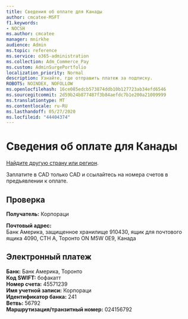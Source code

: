 ```yaml
---
title: Сведения об оплате для Канады
author: cmcatee-MSFT
f1.keywords:
- NOCSH
ms.author: cmcatee
manager: mnirkhe
audience: Admin
ms.topic: reference
ms.service: o365-administration
ms.collection: Adm_Commerce_Pay
ms.custom: AdminSurgePortfolio
localization_priority: Normal
description: Узнайте, где отправить платеж за подписку.
ROBOTS: NOINDEX, NOFOLLOW
ms.openlocfilehash: 16ce085edcb573874ddb10b127723ab34efd6546
ms.sourcegitcommit: 2d59b24b877487f3b84aefdc7b1e200a21009999
ms.translationtype: MT
ms.contentlocale: ru-RU
ms.lasthandoff: 05/27/2020
ms.locfileid: "44404374"
---
```

# <a name="payment-information-for-canada"></a>Сведения об оплате для Канады

[Найдите другую страну или регион](../billing-and-payments/pay-for-your-subscription.md).

Заплатите в CAD только CAD и ссылайтесь на номера счетов в предъявлении к оплате.

## <a name="check"></a>Проверка

**Получатель:** Корпораци

**Почтовый адрес:**  
Банк Америка, защищенное хранилище 910430, ящик для почтового ящика 4090, СТН A, Торонто ON M5W 0E9, Канада

## <a name="electronic-funds-transfer"></a>Электронный платеж

**Банк:** Банк Америка, Торонто  
**Код SWIFT:** бофакатт  
**Номер счета:** 45571239  
**Имя учетной записи:** Корпораци  
**Идентификатор банка:** 241  
**Ветвь:** 56792  
**Маршрутизация/транзитный номер:** 024156792  
